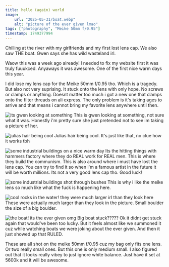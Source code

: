 ```yaml
---
title: hello (again) world
image:
    url: "2025-05-31/boat.webp"
    alt: "picture of the ever given lmao"
tags: ["photography", "Meike 50mm f/0.95"]
timestamp: 1749377994
---
```


Chilling at the river with my girlfriends and my first lost lens cap. We also saw THE boat. Gwen says she has wild wasteland irl.
<!--more-->


Waow this was a week ago already! I needed to fix my website first it was truly fuuukced.
Anyaways it was awesome. One of the first nice warm days this year.

I did lose my lens cap for the Meike 50mm f/0.95 tho. Which is a tragedy.
But also not very suprising. 
It stuck onto the lens with only hope. 
No screws or clamps or anything.
Doesnt matter too much i got a new one that clamps onto the filter threads on ali express.
The only problem is it's taking ages to arrive and that means i cannot bring my favorite lens anywhere until then.

![its gwen looking at something](https://bat.kittycat.homes/image/2025-05-31/gwen.webp)
This is gwen looking at something, not sure what it was.
Honestly i'm pretty sure she just pretended not to see im taking a picture of her.

![julias hair being cool](/image/2025-05-31/julia.webp)
Julias hair being cool. It's just like that, no clue how it works tbh

![some industrial buildings on a nice warm day](/image/2025-05-31/industry.webp)
Its the hitting things with hammers factory where they do REAL work for REAL men.
This is where they build the communism.
This is also around where i must have lost the lens cap.
You can try to find it so when i'm a famous artist in the future it will be worth millions.
Its not a very good lens cap tho. Good luck!

![some industrial buildings shot through bushes](/image/2025-05-31/bushes.webp)
This is why i like the meike lens so much like what the fuck is happening here.

![cool rocks in the water! they were much larger irl than they look here](/image/2025-05-31/stones.webp)
These were actually much larger than they look in the picture.
Small boulder the size of a big boulder.

![the boat! its the ever given omg](/image/2025-05-31/boat.webp)
Big boat stuck?????
Ok it didnt get stuck again that would've been too lucky.
But it feels almost like we summoned it cuz while watching boats we were joking about the ever given.
And then it just showed up that RULED.


These are all shot on the meike 50mm f/0.95 cuz my bag only fits one lens. Or two really small ones. But this one is only medium small.
I also figured out that it looks really vibey to just ignore white balance.
Just have it set at 5600k and it will be awesome.